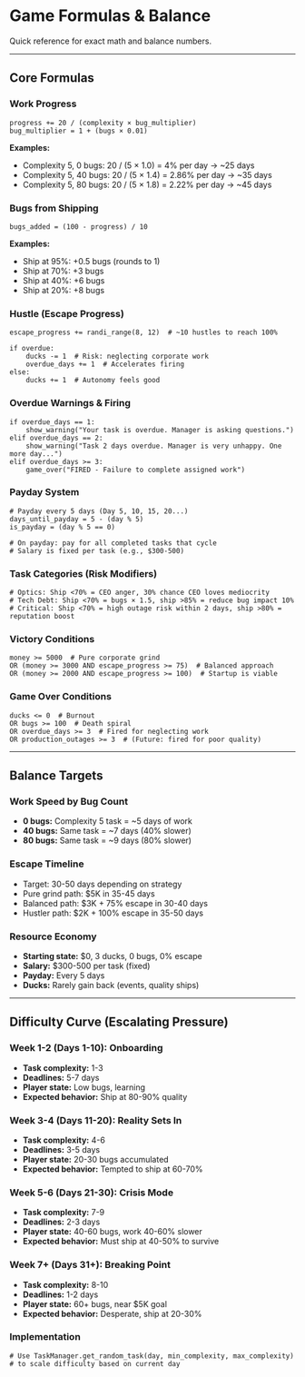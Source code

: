 # Game Formulas & Balance

Quick reference for exact math and balance numbers.

---

## Core Formulas

### Work Progress
```gdscript
progress += 20 / (complexity × bug_multiplier)
bug_multiplier = 1 + (bugs × 0.01)
```

**Examples:**
- Complexity 5, 0 bugs: 20 / (5 × 1.0) = 4% per day → ~25 days
- Complexity 5, 40 bugs: 20 / (5 × 1.4) = 2.86% per day → ~35 days
- Complexity 5, 80 bugs: 20 / (5 × 1.8) = 2.22% per day → ~45 days

### Bugs from Shipping
```gdscript
bugs_added = (100 - progress) / 10
```

**Examples:**
- Ship at 95%: +0.5 bugs (rounds to 1)
- Ship at 70%: +3 bugs
- Ship at 40%: +6 bugs
- Ship at 20%: +8 bugs

### Hustle (Escape Progress)
```gdscript
escape_progress += randi_range(8, 12)  # ~10 hustles to reach 100%

if overdue:
    ducks -= 1  # Risk: neglecting corporate work
    overdue_days += 1  # Accelerates firing
else:
    ducks += 1  # Autonomy feels good
```

### Overdue Warnings & Firing
```gdscript
if overdue_days == 1:
    show_warning("Your task is overdue. Manager is asking questions.")
elif overdue_days == 2:
    show_warning("Task 2 days overdue. Manager is very unhappy. One more day...")
elif overdue_days >= 3:
    game_over("FIRED - Failure to complete assigned work")
```

### Payday System
```gdscript
# Payday every 5 days (Day 5, 10, 15, 20...)
days_until_payday = 5 - (day % 5)
is_payday = (day % 5 == 0)

# On payday: pay for all completed tasks that cycle
# Salary is fixed per task (e.g., $300-500)
```

### Task Categories (Risk Modifiers)
```gdscript
# Optics: Ship <70% = CEO anger, 30% chance CEO loves mediocrity
# Tech Debt: Ship <70% = bugs × 1.5, ship >85% = reduce bug impact 10%
# Critical: Ship <70% = high outage risk within 2 days, ship >80% = reputation boost
```

### Victory Conditions
```gdscript
money >= 5000  # Pure corporate grind
OR (money >= 3000 AND escape_progress >= 75)  # Balanced approach
OR (money >= 2000 AND escape_progress >= 100)  # Startup is viable
```

### Game Over Conditions
```gdscript
ducks <= 0  # Burnout
OR bugs >= 100  # Death spiral
OR overdue_days >= 3  # Fired for neglecting work
OR production_outages >= 3  # (Future: fired for poor quality)
```

---

## Balance Targets

### Work Speed by Bug Count
- **0 bugs:** Complexity 5 task = ~5 days of work
- **40 bugs:** Same task = ~7 days (40% slower)
- **80 bugs:** Same task = ~9 days (80% slower)

### Escape Timeline
- Target: 30-50 days depending on strategy
- Pure grind path: $5K in 35-45 days
- Balanced path: $3K + 75% escape in 30-40 days
- Hustler path: $2K + 100% escape in 35-50 days

### Resource Economy
- **Starting state:** $0, 3 ducks, 0 bugs, 0% escape
- **Salary:** $300-500 per task (fixed)
- **Payday:** Every 5 days
- **Ducks:** Rarely gain back (events, quality ships)

---

## Difficulty Curve (Escalating Pressure)

### Week 1-2 (Days 1-10): Onboarding
- **Task complexity:** 1-3
- **Deadlines:** 5-7 days
- **Player state:** Low bugs, learning
- **Expected behavior:** Ship at 80-90% quality

### Week 3-4 (Days 11-20): Reality Sets In
- **Task complexity:** 4-6
- **Deadlines:** 3-5 days
- **Player state:** 20-30 bugs accumulated
- **Expected behavior:** Tempted to ship at 60-70%

### Week 5-6 (Days 21-30): Crisis Mode
- **Task complexity:** 7-9
- **Deadlines:** 2-3 days
- **Player state:** 40-60 bugs, work 40-60% slower
- **Expected behavior:** Must ship at 40-50% to survive

### Week 7+ (Days 31+): Breaking Point
- **Task complexity:** 8-10
- **Deadlines:** 1-2 days
- **Player state:** 60+ bugs, near $5K goal
- **Expected behavior:** Desperate, ship at 20-30%

### Implementation
```gdscript
# Use TaskManager.get_random_task(day, min_complexity, max_complexity)
# to scale difficulty based on current day
```
